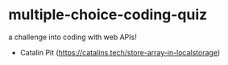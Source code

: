 # multiple-choice-coding-quiz
a challenge into coding with web APIs!

- Catalin Pit (https://catalins.tech/store-array-in-localstorage)